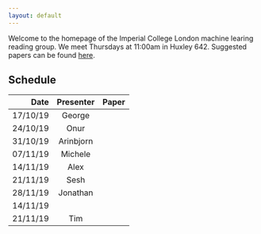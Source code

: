 ```yaml
---
layout: default
---
```


Welcome to the homepage of the Imperial College London machine learing reading group.
We meet Thursdays at 11:00am in Huxley 642.
Suggested papers can be found [here](suggested-papers).

## Schedule

| Date          | Presenter     | Paper |
|--------------:|:-------------:|-|
| 17/10/19      | George        | |
| 24/10/19      | Onur          | |
| 31/10/19      | Arinbjorn     | |
| 07/11/19      | Michele       | |
| 14/11/19      | Alex          | |
| 21/11/19      | Sesh          | |
| 28/11/19      | Jonathan      | |
| 14/11/19      |               | |
| 21/11/19      | Tim           | |
